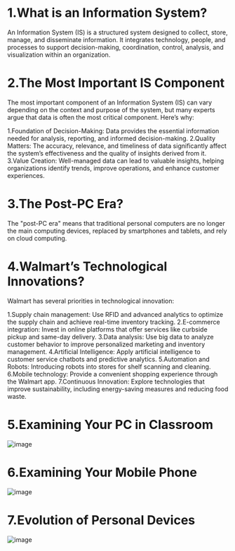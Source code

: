 # 1.What is an Information System?


An Information System (IS) is a structured system designed to collect, store, manage, and disseminate information. It integrates technology, people,
and processes to support decision-making, coordination, control, analysis, and visualization within an organization.

# 2.The Most Important IS Component



The most important component of an Information System (IS) can vary depending on the context and purpose of the system, but many experts argue that data is often the most critical component. Here’s why:

1.Foundation of Decision-Making: Data provides the essential information needed for analysis, reporting, and informed decision-making.
2.Quality Matters: The accuracy, relevance, and timeliness of data significantly affect the system’s effectiveness and the quality of insights derived from it.
3.Value Creation: Well-managed data can lead to valuable insights, helping organizations identify trends, improve operations, and enhance customer experiences.

# 3.The Post-PC Era?


The "post-PC era" means that traditional personal computers are no longer the main computing devices, replaced by smartphones and tablets, and rely on cloud computing.

# 4.Walmart’s Technological Innovations?



Walmart has several priorities in technological innovation:

1.Supply chain management: Use RFID and advanced analytics to optimize the supply chain and achieve real-time inventory tracking.
2.E-commerce integration: Invest in online platforms that offer services like curbside pickup and same-day delivery.
3.Data analysis: Use big data to analyze customer behavior to improve personalized marketing and inventory management.
4.Artificial Intelligence: Apply artificial intelligence to customer service chatbots and predictive analytics.
5.Automation and Robots: Introducing robots into stores for shelf scanning and cleaning.
6.Mobile technology: Provide a convenient shopping experience through the Walmart app.
7.Continuous Innovation: Explore technologies that improve sustainability, including energy-saving measures and reducing food waste.



# 5.Examining Your PC in Classroom

![image](https://github.com/user-attachments/assets/276706fe-e0f5-4445-b7d3-b90177862d3d)



# 6.Examining Your Mobile Phone

![image](https://github.com/user-attachments/assets/840cd28f-0fa8-4e04-9ffd-fe2ed407cd85)



# 7.Evolution of Personal Devices


![image](https://github.com/user-attachments/assets/f3e939dd-a171-47a1-a978-e997b036e3fd)


